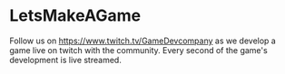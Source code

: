 # LetsMakeAGame

Follow us on https://www.twitch.tv/GameDevcompany
as we develop a game live on twitch with the community.
Every second of the game's development is live streamed.


